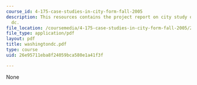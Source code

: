 ```yaml
---
course_id: 4-175-case-studies-in-city-form-fall-2005
description: This resources contains the project report on city study of washington
  dc.
file_location: /coursemedia/4-175-case-studies-in-city-form-fall-2005/26e95711eba8f24059bca580e1a41f3f_washingtondc.pdf
file_type: application/pdf
layout: pdf
title: washingtondc.pdf
type: course
uid: 26e95711eba8f24059bca580e1a41f3f

---
```

None